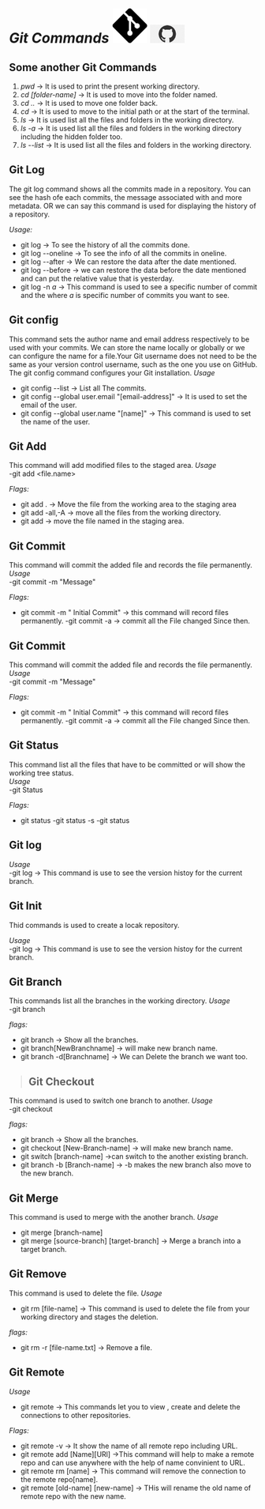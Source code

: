 # ***Git Commands*** <img src=Git.png alt="Git" width=70> <img src=gitlogo.png alt="GitHub" width=70>

## **Some another Git Commands**
1. *pwd* -> It is used to print the present working directory.
2. *cd [folder-name]* -> It is used to move into the folder named.
3. *cd ..* -> It is used to move one folder back.
4. *cd* -> It is used to move to the initial path or at the start of the terminal.
5. *ls* -> It is used list all the files and folders in the working directory.
6. *ls -a* -> It is used list all the files and folders in the working directory including the hidden folder too.
7. *ls --list* -> It is used list all the files and folders in the working directory.

## **Git Log**
The git log command shows all the commits made in a repository. You can see the hash ofe each commits, the message associated with and more metadata. OR we can say this command is used for displaying the history of a repository.

_Usage:_
- git log -> To see the history of all the commits done.
- git log --oneline -> To see the info of all the commits in oneline.
- git log --after -> We can restore the data after the date mentioned.
- git log --before -> we can restore the data before the date mentioned and can put the relative value that is yesterday.
- git log -n _a_ -> This command is used to see a specific number of commit and the where _a_ is specific number of commits you want to see.  

## **Git config** 

This command sets the author name and email address respectively to be used with your commits.
We can store the name locally or globally or we can configure the name for a file.Your Git username does not need to be the same as your version control username, such as the one you use on GitHub. The git config command configures your Git installation.
_Usage_  
- git config --list -> List all The commits.
- git config --global user.email "[email-address]" -> It is used to set the email of the user.
- git config --global user.name "[name]" -> This command is used to set the name of the user.


## **Git Add** 

This command will add modified files to the staged area. 
_Usage_  
-git add <file.name>

_Flags:_  
- git add .  -> Move the file from the working area to the staging area
- git add -all,-A  -> move all the files from the working directory.
- git add <filename>  -> move the file named in the staging area.


## **Git Commit** 

This command will commit the added file and records the file permanently.  
_Usage_  
-git commit -m "Message"

_Flags:_  
- git commit -m " Initial Commit"  -> this command will record files permanently.
-git commit -a -> commit all the File changed Since then.

## **Git Commit** 

This command will commit the added file and records the file permanently.  
_Usage_  
-git commit -m "Message"

_Flags:_  
- git commit -m " Initial Commit"  -> this command will record files permanently.
-git commit -a -> commit all the File changed Since then.

## **Git Status** 

This command list all the files that have to be committed or will show the working tree status.  
_Usage_  
-git Status

_Flags:_  
- git status 
-git status -s
-git status <branchname>


##  **Git log** 

_Usage_  
-git log -> This command is use to see the version histoy for the current branch.


## **Git Init** 

Thid commands is used to create a locak repository.

_Usage_  
-git log -> This command is use to see the version histoy for the current branch.


## **Git Branch** 

This commands list all the branches in the working directory.<vr>
_Usage_  
-git branch

_flags:_ 
- git branch -> Show all the branches.
- git branch[NewBranchname] -> will make new branch name.
- git branch -d[Branchname] -> We can Delete the branch we want too.


>## **Git Checkout** 

This command is used to switch one branch to another. 
_Usage_  
-git checkout

_flags:_ 
- git branch -> Show all the branches.
- git checkout [New-Branch-name] -> will make new branch name.
- git switch [branch-name]  ->can switch to the another existing branch.
- git branch -b [Branch-name] -> -b makes the new branch also move to the new branch.


## **Git Merge** 

This command is used to merge with the another branch. 
_Usage_  
- git merge [branch-name]
- git merge [source-branch] [target-branch] -> Merge a branch into a target branch. 


##  **Git Remove** 

This command is used to delete the file. 
_Usage_  
- git rm [file-name] -> This command is used to delete the file from your working directory and stages the deletion.

_flags:_  
- git rm -r [file-name.txt] -> Remove a file.

## **Git Remote** 

_Usage_  
- git remote -> This commands let you to view , create and delete the connections to other repositories.

_Flags:_
- git remote -v -> It show the name of all remote repo including URL.
- git remote add [Name][URl] ->This command will help to make a remote repo and can use anywhere with the help of name convinient to URL.
- git remote rm [name] -> This command will remove the connection to the remote repo[name]. 
- git remote [old-name] [new-name] -> THis will rename the old name of remote repo with the new name.

